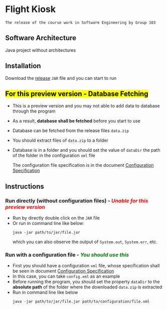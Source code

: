 # Flight Kiosk

~~~~
The release of the course work in Software Engineering by Group 103
~~~~

## Software Architecture
Java project without architectures

## Installation
Download the [release](https://gitee.com/electronick_pro/software-engineering2022-103/attach_files/1016969/download/software-engineering2022-103.jar) `JAR` file and you can start to run

## <span style="background-color:yellow;color:black">For this preview version - Database Fetching</span>
- This is a preview version and you may not able to add data to database through the program

- As a result, **database shall be fetched** before you start to use

- Database can be fetched from the release files `data.zip`

- You should extract files of `data.zip` to a folder

- Database is in a folder and you should set the value of `dataDir` the path of the folder in the configuration `xml` file

  The configuration file specification is in the document [Configuration Specification](./Configuration%20Specification.md)

## Instructions

### Run directly (without configuration files) - *<span style="color:red">Unable for this preview version</span>*
- Run by directly double click on the `JAR` file
- Or run in command line like below:
  ```shell
  java -jar path/to/jar/file.jar
  ```
  which you can also observe the output of `System.out`,  `System.err`, etc.
### Run with a configuration file - *<span style="color:green">You should use this<span>*
- First you should have a configuration `xml` file, whose specification shall be seen in document [Configuration Specification](Configuration%20Specification.md)
- In this case, you can take `config.xml` as an example
- Before running the program, you should set the property `dataDir` to the **absolute path** of the folder where the downloaded `data.zip` is extracted
- Run in command line like below
  ```shell
  java -jar path/to/jar/file.jar path/to/configuration/file.xml
  ```